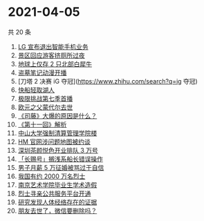 # 2021-04-05

共 20 条

<!-- BEGIN ZHIHUSEARCH -->
<!-- 最后更新时间 Mon Apr 05 2021 18:02:16 GMT+0800 (China Standard Time) -->
1. [LG 宣布退出智能手机业务](https://www.zhihu.com/search?q=LG)
1. [景区回应游客挤厕所过夜](https://www.zhihu.com/search?q=泰山)
1. [地球上仅存 2 只北部白犀牛](https://www.zhihu.com/search?q=北部白犀牛)
1. [盗墓笔记动漫开播](https://www.zhihu.com/search?q=盗墓笔记)
1. [刀塔 2 决赛 iG 夺冠](https://www.zhihu.com/search?q=ig 夺冠)
1. [快船轻取湖人](https://www.zhihu.com/search?q=快船)
1. [极限挑战第七季首播](https://www.zhihu.com/search?q=极限挑战)
1. [欧元之父蒙代尔去世](https://www.zhihu.com/search?q=欧元)
1. [《司藤》大爆的原因是什么？](https://www.zhihu.com/search?q=司藤)
1. [《第十一回》解析](https://www.zhihu.com/search?q=第十一回)
1. [中山大学强制清算管理学院楼](https://www.zhihu.com/search?q=中山大学)
1. [HM 官网涉问题地图被约谈](https://www.zhihu.com/search?q=hm)
1. [深圳茶颜悦色开业排队 3 万号](https://www.zhihu.com/search?q=茶颜悦色)
1. [「长赐号」搁浅系船长错误操作](https://www.zhihu.com/search?q=苏伊士运河)
1. [男子月薪 5 万征婚被骂过于自信](https://www.zhihu.com/search?q=征婚)
1. [我国有约 2000 万名烈士](https://www.zhihu.com/search?q=致敬英烈)
1. [南京艺术学院毕业生学术造假](https://www.zhihu.com/search?q=学术造假)
1. [烈士寻亲公共服务平台开通](https://www.zhihu.com/search?q=烈士寻亲)
1. [研究发现人体经络存在的证据](https://www.zhihu.com/search?q=人体经络)
1. [朋友去世了，微信要删除吗？](https://www.zhihu.com/search?q=朋友去世微信要删除吗)
<!-- END ZHIHUSEARCH -->
